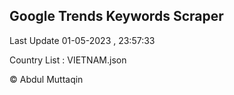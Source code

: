 

## Google Trends Keywords Scraper 
 
Last Update 01-05-2023 , 23:57:33

Country List :
VIETNAM.json



© Abdul Muttaqin 
